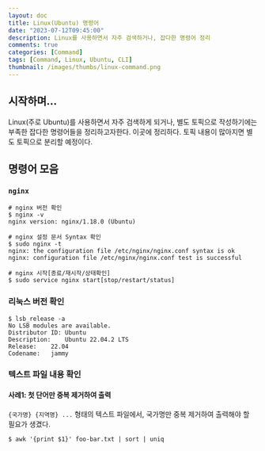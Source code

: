 ```yaml
---
layout: doc
title: Linux(Ubuntu) 명령어
date: "2023-07-12T09:45:00"
description: Linux를 사용하면서 자주 검색하거나, 잡다한 명령어 정리
comments: true
categories: [Command]
tags: [Command, Linux, Ubuntu, CLI]
thumbnail: /images/thumbs/linux-command.png
---
```


## 시작하며...
Linux(주로 Ubuntu)를 사용하면서 자주 검색하게 되거나, 별도 토픽으로 작성하기에는 부족한 잡다한 명령어들을 정리하고자한다.
이곳에 정리하다. 토픽 내용이 많아지면 별도 토픽으로 분리할 예정이다.

## 명령어 모음

### `nginx`
```shell
# nginx 버전 확인
$ nginx -v
nginx version: nginx/1.18.0 (Ubuntu)

# nginx 설정 문서 Syntax 확인
$ sudo nginx -t
nginx: the configuration file /etc/nginx/nginx.conf syntax is ok
nginx: configuration file /etc/nginx/nginx.conf test is successful

# nginx 시작[종료/재시작/상태확인]
$ sudo service nginx start[stop/restart/status]
```

### 리눅스 버전 확인
```shell
$ lsb_release -a
No LSB modules are available.
Distributor ID:	Ubuntu
Description:	Ubuntu 22.04.2 LTS
Release:	22.04
Codename:	jammy
```

### 텍스트 파일 내용 확인
#### 사례1: 첫 단어만 중복 제거하여 출력
`{국가명} {지역명} ...` 형태의 텍스트 파일에서, 국가명만 중복 제거하여 출력해야 할 필요가 생겼다.
```shell
$ awk '{print $1}' foo-bar.txt | sort | uniq
```
